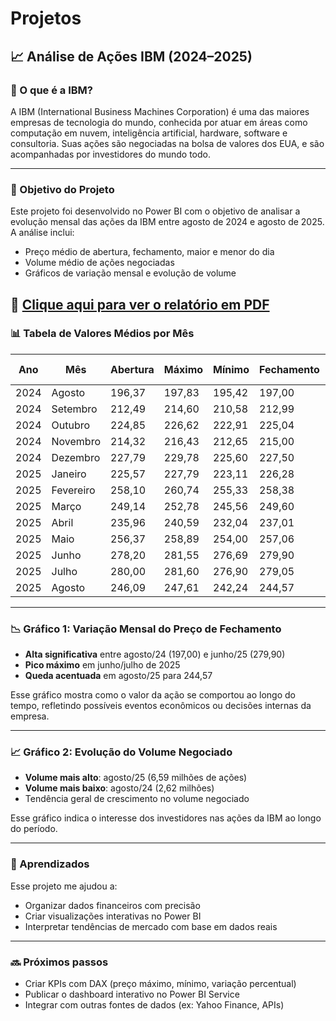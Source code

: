 # Projetos

## 📈 Análise de Ações IBM (2024–2025)

### 🏢 O que é a IBM?

A IBM (International Business Machines Corporation) é uma das maiores empresas de tecnologia do mundo, conhecida por atuar em áreas como computação em nuvem, inteligência artificial, hardware, software e consultoria. Suas ações são negociadas na bolsa de valores dos EUA, e são acompanhadas por investidores do mundo todo.

---

### 🎯 Objetivo do Projeto

Este projeto foi desenvolvido no Power BI com o objetivo de analisar a evolução mensal das ações da IBM entre agosto de 2024 e agosto de 2025. A análise inclui:

- Preço médio de abertura, fechamento, maior e menor do dia
- Volume médio de ações negociadas
- Gráficos de variação mensal e evolução de volume

📎 [Clique aqui para ver o relatório em PDF](ibm.pdf)
---

### 📊 Tabela de Valores Médios por Mês

| Ano  | Mês      | Abertura | Máximo | Mínimo | Fechamento | Volume Negociado |
|------|----------|----------|--------|--------|------------|------------------|
| 2024 | Agosto   | 196,37   | 197,83 | 195,42 | 197,00     | 2.629.940         |
| 2024 | Setembro | 212,49   | 214,60 | 210,58 | 212,99     | 4.172.347         |
| 2024 | Outubro  | 224,85   | 226,62 | 222,91 | 225,04     | 4.592.364         |
| 2024 | Novembro | 214,32   | 216,43 | 212,65 | 215,00     | 3.864.029         |
| 2024 | Dezembro | 227,79   | 229,78 | 225,60 | 227,50     | 3.882.651         |
| 2025 | Janeiro  | 225,57   | 227,79 | 223,11 | 226,28     | 4.621.208         |
| 2025 | Fevereiro| 258,10   | 260,74 | 255,33 | 258,38     | 4.953.886         |
| 2025 | Março    | 249,14   | 252,78 | 245,56 | 249,60     | 4.802.536         |
| 2025 | Abril    | 235,96   | 240,59 | 232,04 | 237,01     | 5.751.206         |
| 2025 | Maio     | 256,37   | 258,89 | 254,00 | 257,06     | 3.722.095         |
| 2025 | Junho    | 278,20   | 281,55 | 276,69 | 279,90     | 3.719.796         |
| 2025 | Julho    | 280,00   | 281,60 | 276,90 | 279,05     | 4.957.053         |
| 2025 | Agosto   | 246,09   | 247,61 | 242,24 | 244,57     | 6.596.163         |

---

### 📉 Gráfico 1: Variação Mensal do Preço de Fechamento

- **Alta significativa** entre agosto/24 (197,00) e junho/25 (279,90)
- **Pico máximo** em junho/julho de 2025
- **Queda acentuada** em agosto/25 para 244,57

Esse gráfico mostra como o valor da ação se comportou ao longo do tempo, refletindo possíveis eventos econômicos ou decisões internas da empresa.

---

### 📈 Gráfico 2: Evolução do Volume Negociado

- **Volume mais alto**: agosto/25 (6,59 milhões de ações)
- **Volume mais baixo**: agosto/24 (2,62 milhões)
- Tendência geral de crescimento no volume negociado

Esse gráfico indica o interesse dos investidores nas ações da IBM ao longo do período.

---

### 🧠 Aprendizados

Esse projeto me ajudou a:

- Organizar dados financeiros com precisão
- Criar visualizações interativas no Power BI
- Interpretar tendências de mercado com base em dados reais

---

### 🔜 Próximos passos

- Criar KPIs com DAX (preço máximo, mínimo, variação percentual)
- Publicar o dashboard interativo no Power BI Service
- Integrar com outras fontes de dados (ex: Yahoo Finance, APIs)
